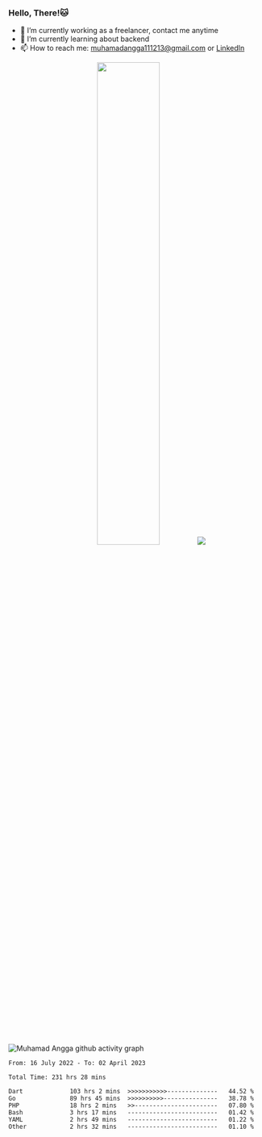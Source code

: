 
### Hello, There!🐱

- 🔭 I’m currently working as a freelancer, contact me anytime
- 🌱 I’m currently learning about backend
- 📫 How to reach me: [muhamadangga111213@gmail.com](mailto:muhamadangga111213@gmail.com) or [LinkedIn](https://www.linkedin.com/in/muhamad-angga)

<p align="center">
    <img width="49.5%" src="https://github-readme-stats.vercel.app/api?username=muhangga&count_private=true&theme=ocean_dark&show_icons=true" />
    &nbsp;
    <img src="https://github-readme-stats.vercel.app/api/top-langs/?username=muhangga&langs_count=8&layout=compact&theme=ocean_dark&show_icons=true" />
</p>

![Muhamad Angga github activity graph](https://github-readme-activity-graph.cyclic.app/graph?username=muhangga&custom_title=Angga&color=708090&theme=github-dark)


<!--START_SECTION:waka-->

```text
From: 16 July 2022 - To: 02 April 2023

Total Time: 231 hrs 28 mins

Dart             103 hrs 2 mins  >>>>>>>>>>>--------------   44.52 %
Go               89 hrs 45 mins  >>>>>>>>>>---------------   38.78 %
PHP              18 hrs 2 mins   >>-----------------------   07.80 %
Bash             3 hrs 17 mins   -------------------------   01.42 %
YAML             2 hrs 49 mins   -------------------------   01.22 %
Other            2 hrs 32 mins   -------------------------   01.10 %
```

<!--END_SECTION:waka-->
